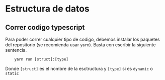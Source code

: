 # Estructura de datos

## Correr codigo typescript

Para poder correr cualquier tipo de codigo, debemos instalar los paquetes del repositorio (se recomienda usar `yarn`). Basta con escribir la siguiente sentencia.

```shell
    yarn run [struct]:[type]
```

Donde `[struct]` es el nombre de la esctructura y `[type]` si es `dynamic` o `static`